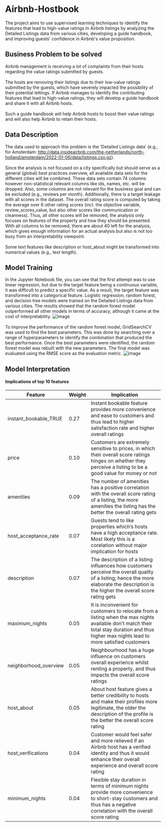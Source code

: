 # Airbnb-Hostbook
The project aims to use supervised learning techniques to identify the features that lead to high-value ratings in Airbnb listings by analyzing the Detailed Listings data from various cities, developing a guide handbook, and improving guests' confidence in Airbnb's value proposition.

## Business Problem to be solved
Airbnb management is receiving a lot of complaints from their hosts regarding the value ratings submitted by guests. </br>
</br>
The hosts are removing their listings due to their low-value ratings submitted by the guests, which have severely impacted the possibility of their potential lettings. 
If Airbnb manages to identify the contributing features that lead to high-value ratings, they will develop a guide handbook and share it with all Airbnb hosts. </br>
</br>
Such a guide handbook will help Airbnb hosts to boost their value ratings and will also help Airbnb to retain their hosts.

## Data Description
The data used to approach this problem is the ‘Detailed Listings data’ (e.g., for Amsterdam: http://data.insideairbnb.com/the-netherlands/north-holland/amsterdam/2022-01-06/data/listings.csv.gz). </br>
</br>
Since the analysis is not focused on a city specifically but should serve as a general (global) best practices overview, all available data sets for the different cities will be combined. These data sets contain 74 columns however non-statistical relevant columns like ids, names, etc. will be dropped. Also, some columns are not relevant for the business goal and can be excluded (e.g., reviews per month). Additionally, there is a target leakage with all scores in the dataset. The overall rating score is computed by taking the average over 6 other rating scores (incl. the objective variable, review_scores_value, but also other scores like communication or cleanness). Thus, all other scores will be removed, the analysis only focuses on features of the property and how they should be presented. With all columns to be removed, there are about 40 left for the analysis, which gives enough information for an actual analysis but also is not too busy from an interpretability viewpoint.</br>
</br>
Some text features like description or host_about might be transformed into numerical values (e.g., text length).

## Model Training
In the Jupyter Notebook file, you can see that the first attempt was to use linear regression, but due to the target feature being a continuous variable, it was difficult to predict a specific value. As a result, the target feature was transformed into a categorical feature. Logistic regression, random forest, and decision tree models were trained on the Detailed Listings data from various cities. The results showed that the random forest model outperformed all other models in terms of accuracy, although it came at the cost of interpretability.
![image](https://user-images.githubusercontent.com/123428884/223525934-0d6782d9-d085-400a-964a-6f458703c521.png)</br>
</br>
To improve the performance of the random forest model, GridSearchCV was used to find the best parameters. This was done by searching over a range of hyperparameters to identify the combination that produced the best performance. Once the best parameters were identified, the random forest model was rebuilt with the new parameters. The final model was evaluated using the RMSE score as the evaluation metric.
![image](https://user-images.githubusercontent.com/123428884/223526021-70649faa-c742-41df-b7b1-6020159cffdd.png)</br>

## Model Interpretation
#### Implications of top 10 features
Feature | Weight | Implication
--- | --- | --- 
instant_bookable_TRUE | 0.27 | Instant bookable feature provides more convenience and ease to customers and thus lead to higher satisfaction rate and higher overall ratings
price | 0.10 | Customers are extremely sensitive to prices, in which their overall score ratings hinges on whether they perceive a listing to be a good value for money or not
amenities | 0.09 | The number of amenities has a positive correlation with the overall score rating of a listing, the more amenities the listing has the better the overall rating gets
host_acceptance_rate | 0.07 | Guests tend to like properties which’s hosts have a high acceptance rate. Most likely this is a corelation without major implication for hosts
description | 0.07 | The description of a listing influences how customers perceive the overall quality of a listing; hence the more elaborate the description is the higher the overall score rating gets
maximum_nights | 0.05 | It is inconvenient for customers to relocate from a listing when the max nights available don’t match their total stay duration and thus higher max nights lead to more satisfied customers
neighborhood_overview | 0.05 | Neighbourhood has a huge influence on customers overall experience whilst renting a property, and thus impacts the overall score ratings
host_about | 0.05 | About host feature gives a better credibility to hosts and make their profiles more legitimate, the older the description of the profile is the better the overall score rating
host_verifications | 0.04 | Customer would feel safer and more relieved if an Airbnb host has a verified identity and thus it would enhance their overall experience and overall score rating
minimum_nights | 0.04 | Flexible stay duration in terms of minimum nights provide more convenience to short-stay customers and thus has a negative correlation with the overall score rating
